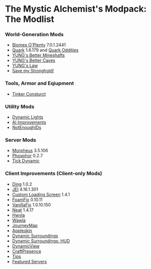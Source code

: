 # The Mystic Alchemist's Modpack: The Modlist

### World-Generation Mods
- [Biomes O'Plenty](https://www.curseforge.com/minecraft/mc-mods/biomes-o-plenty) 7.0.1.2441
- [Quark](https://www.curseforge.com/minecraft/mc-mods/quark) 1.6.179 and [Quark Oddities](https://www.curseforge.com/minecraft/mc-mods/quark-oddities)
- [YUNG's Better Mineshafts](https://www.curseforge.com/minecraft/mc-mods/yungs-better-mineshafts-forge)
- [YUNG's Better Caves](https://www.curseforge.com/minecraft/mc-mods/yungs-better-caves)
- [YUNG's Law](https://www.curseforge.com/minecraft/mc-mods/yungs-law)
- [Save my Stronghold!](https://www.curseforge.com/minecraft/mc-mods/save-my-stronghold)

### Tools, Armor and Eqiupment
- [Tinker Consturct](https://www.curseforge.com/minecraft/mc-mods/tinkers-construct)

### Utility Mods
- [Dynamic Lights](https://www.curseforge.com/minecraft/mc-mods/dynamic-lights)
- [AI Improvements](https://www.curseforge.com/minecraft/mc-mods/ai-improvements)
- [NotEnoughIDs](https://www.curseforge.com/minecraft/mc-mods/notenoughids)

### Server Mods
- [Morpheus](https://www.curseforge.com/minecraft/mc-mods/morpheus) 3.5.106
- [Phosphor](https://www.curseforge.com/minecraft/mc-mods/phosphor-forge) 0.2.7
- [Tick Dynamic](https://www.curseforge.com/minecraft/mc-mods/tick-dynamic)

### Client Improvements (Client-only Mods)
- [Ding](https://www.curseforge.com/minecraft/mc-mods/ding) 1.0.2
- [JEI](https://www.curseforge.com/minecraft/mc-mods/jei) 4.16.1.301
- [Custom Loading Screen](https://www.curseforge.com/minecraft/mc-mods/better-loading-screen) 1.4.1
- [FoamFix](https://www.curseforge.com/minecraft/mc-mods/foamfix-optimization-mod) 0.10.11
- [VanillaFix](https://www.curseforge.com/minecraft/mc-mods/vanillafix) 1.0.10.150
- [Neat](https://www.curseforge.com/minecraft/mc-mods/neat) 1.4.17
- [Hwyla](https://www.curseforge.com/minecraft/mc-mods/hwyla)
- [Wawla](https://www.curseforge.com/minecraft/mc-mods/wawla)
- [JourneyMap](https://www.curseforge.com/minecraft/mc-mods/journeymap)
- [Appleskin](https://www.curseforge.com/minecraft/mc-mods/appleskin)
- [Dynamic Surroundings](https://www.curseforge.com/minecraft/mc-mods/dynamic-surroundings)
- [Dynamic Surroundings: HUD](https://www.curseforge.com/minecraft/mc-mods/dynamic-surroundings-huds)
- [DynamicView](https://www.curseforge.com/minecraft/mc-mods/dynamic-view)
- [CraftPresence](https://www.curseforge.com/minecraft/mc-mods/craftpresence)
- [Tips](https://www.curseforge.com/minecraft/mc-mods/tips)
- [Featured Servers](https://www.curseforge.com/minecraft/mc-mods/featured-servers)
